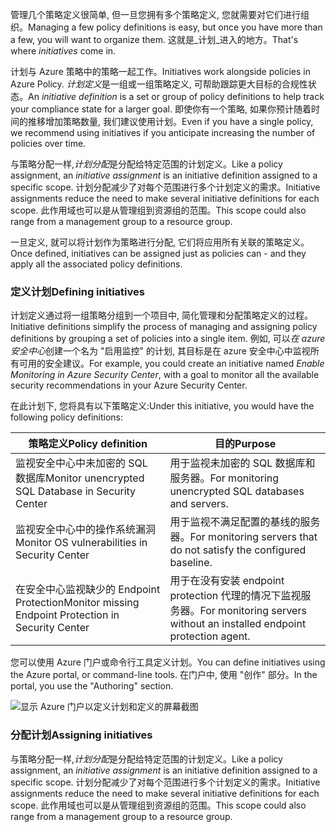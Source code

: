 <span data-ttu-id="0edbd-101">管理几个策略定义很简单, 但一旦您拥有多个策略定义, 您就需要对它们进行组织。</span><span class="sxs-lookup"><span data-stu-id="0edbd-101">Managing a few policy definitions is easy, but once you have more than a few, you will want to organize them.</span></span> <span data-ttu-id="0edbd-102">这就是_计划_进入的地方。</span><span class="sxs-lookup"><span data-stu-id="0edbd-102">That's where _initiatives_ come in.</span></span>

<span data-ttu-id="0edbd-103">计划与 Azure 策略中的策略一起工作。</span><span class="sxs-lookup"><span data-stu-id="0edbd-103">Initiatives work alongside policies in Azure Policy.</span></span> <span data-ttu-id="0edbd-104">*计划定义*是一组或一组策略定义, 可帮助跟踪更大目标的合规性状态。</span><span class="sxs-lookup"><span data-stu-id="0edbd-104">An *initiative definition* is a set or group of policy definitions to help track your compliance state for a larger goal.</span></span> <span data-ttu-id="0edbd-105">即使你有一个策略, 如果你预计随着时间的推移增加策略数量, 我们建议使用计划。</span><span class="sxs-lookup"><span data-stu-id="0edbd-105">Even if you have a single policy, we recommend using initiatives if you anticipate increasing the number of policies over time.</span></span>

<span data-ttu-id="0edbd-106">与策略分配一样,*计划分配*是分配给特定范围的计划定义。</span><span class="sxs-lookup"><span data-stu-id="0edbd-106">Like a policy assignment, an *initiative assignment* is an initiative definition assigned to a specific scope.</span></span> <span data-ttu-id="0edbd-107">计划分配减少了对每个范围进行多个计划定义的需求。</span><span class="sxs-lookup"><span data-stu-id="0edbd-107">Initiative assignments reduce the need to make several initiative definitions for each scope.</span></span> <span data-ttu-id="0edbd-108">此作用域也可以是从管理组到资源组的范围。</span><span class="sxs-lookup"><span data-stu-id="0edbd-108">This scope could also range from a management group to a resource group.</span></span>

<span data-ttu-id="0edbd-109">一旦定义, 就可以将计划作为策略进行分配, 它们将应用所有关联的策略定义。</span><span class="sxs-lookup"><span data-stu-id="0edbd-109">Once defined, initiatives can be assigned just as policies can - and they apply all the associated policy definitions.</span></span>

### <a name="defining-initiatives"></a><span data-ttu-id="0edbd-110">定义计划</span><span class="sxs-lookup"><span data-stu-id="0edbd-110">Defining initiatives</span></span>

<span data-ttu-id="0edbd-111">计划定义通过将一组策略分组到一个项目中, 简化管理和分配策略定义的过程。</span><span class="sxs-lookup"><span data-stu-id="0edbd-111">Initiative definitions simplify the process of managing and assigning policy definitions by grouping a set of policies into a single item.</span></span> <span data-ttu-id="0edbd-112">例如, 可以*在 azure 安全中心*创建一个名为 "启用监控" 的计划, 其目标是在 azure 安全中心中监视所有可用的安全建议。</span><span class="sxs-lookup"><span data-stu-id="0edbd-112">For example, you could create an initiative named *Enable Monitoring in Azure Security Center*, with a goal to monitor all the available security recommendations in your Azure Security Center.</span></span>

<span data-ttu-id="0edbd-113">在此计划下, 您将具有以下策略定义:</span><span class="sxs-lookup"><span data-stu-id="0edbd-113">Under this initiative, you would have the following policy definitions:</span></span>

| <span data-ttu-id="0edbd-114">策略定义</span><span class="sxs-lookup"><span data-stu-id="0edbd-114">Policy definition</span></span> | <span data-ttu-id="0edbd-115">目的</span><span class="sxs-lookup"><span data-stu-id="0edbd-115">Purpose</span></span> |
|-------------------|---------|
| <span data-ttu-id="0edbd-116">监视安全中心中未加密的 SQL 数据库</span><span class="sxs-lookup"><span data-stu-id="0edbd-116">Monitor unencrypted SQL Database in Security Center</span></span> | <span data-ttu-id="0edbd-117">用于监视未加密的 SQL 数据库和服务器。</span><span class="sxs-lookup"><span data-stu-id="0edbd-117">For monitoring unencrypted SQL databases and servers.</span></span> |
| <span data-ttu-id="0edbd-118">监视安全中心中的操作系统漏洞</span><span class="sxs-lookup"><span data-stu-id="0edbd-118">Monitor OS vulnerabilities in Security Center</span></span> | <span data-ttu-id="0edbd-119">用于监视不满足配置的基线的服务器。</span><span class="sxs-lookup"><span data-stu-id="0edbd-119">For monitoring servers that do not satisfy the configured baseline.</span></span> |
| <span data-ttu-id="0edbd-120">在安全中心监视缺少的 Endpoint Protection</span><span class="sxs-lookup"><span data-stu-id="0edbd-120">Monitor missing Endpoint Protection in Security Center</span></span> | <span data-ttu-id="0edbd-121">用于在没有安装 endpoint protection 代理的情况下监视服务器。</span><span class="sxs-lookup"><span data-stu-id="0edbd-121">For monitoring servers without an installed endpoint protection agent.</span></span> |

<span data-ttu-id="0edbd-122">您可以使用 Azure 门户或命令行工具定义计划。</span><span class="sxs-lookup"><span data-stu-id="0edbd-122">You can define initiatives using the Azure portal, or command-line tools.</span></span> <span data-ttu-id="0edbd-123">在门户中, 使用 "创作" 部分。</span><span class="sxs-lookup"><span data-stu-id="0edbd-123">In the portal, you use the "Authoring" section.</span></span>

![显示 Azure 门户以定义计划和定义的屏幕截图](../media/3-define-initiatives.png)

### <a name="assigning-initiatives"></a><span data-ttu-id="0edbd-125">分配计划</span><span class="sxs-lookup"><span data-stu-id="0edbd-125">Assigning initiatives</span></span>

<span data-ttu-id="0edbd-126">与策略分配一样,*计划分配*是分配给特定范围的计划定义。</span><span class="sxs-lookup"><span data-stu-id="0edbd-126">Like a policy assignment, an *initiative assignment* is an initiative definition assigned to a specific scope.</span></span> <span data-ttu-id="0edbd-127">计划分配减少了对每个范围进行多个计划定义的需求。</span><span class="sxs-lookup"><span data-stu-id="0edbd-127">Initiative assignments reduce the need to make several initiative definitions for each scope.</span></span> <span data-ttu-id="0edbd-128">此作用域也可以是从管理组到资源组的范围。</span><span class="sxs-lookup"><span data-stu-id="0edbd-128">This scope could also range from a management group to a resource group.</span></span>